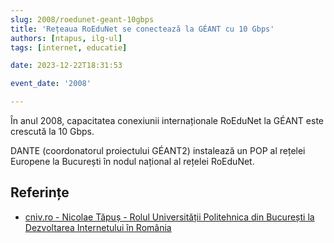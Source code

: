 ```yaml
---
slug: 2008/roedunet-geant-10gbps
title: 'Rețeaua RoEduNet se conectează la GÉANT cu 10 Gbps'
authors: [ntapus, ilg-ul]
tags: [internet, educatie]

date: 2023-12-22T18:31:53

event_date: '2008'

---
```


În anul 2008, capacitatea conexiunii internaționale RoEduNet
la GÉANT este crescută la 10 Gbps.

<!-- truncate -->

DANTE (coordonatorul proiectului GÉANT2) instalează un POP al rețelei
Europene la București în nodul național al rețelei RoEduNet.

## Referințe

- [cniv.ro - Nicolae Tăpuș - Rolul Universității Politehnica din București la Dezvoltarea Internetului în România](https://cniv.ro/documents/26/CNIV_Volum_Aniversar_2023_-_Versiune_Online_DPxioQg.pdf)
